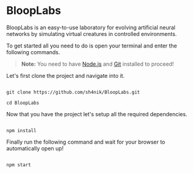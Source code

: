 # BloopLabs

BloopLabs is an easy-to-use laboratory for evolving artificial neural networks by simulating virtual creatures in controlled environments.

To get started all you need to do is open your terminal and enter the following commands.

> **Note:** You need to have [Node.js](https://nodejs.org/en/) and [Git](https://git-scm.com/) installed to proceed!

Let's first clone the project and navigate into it.

```ssh

git clone https://github.com/sh4nik/BloopLabs.git

cd BloopLabs

```

Now that you have the project let's setup all the required dependencies.

```ssh

npm install

```

Finally run the following command and wait for your browser to automatically open up!

```ssh

npm start

```
